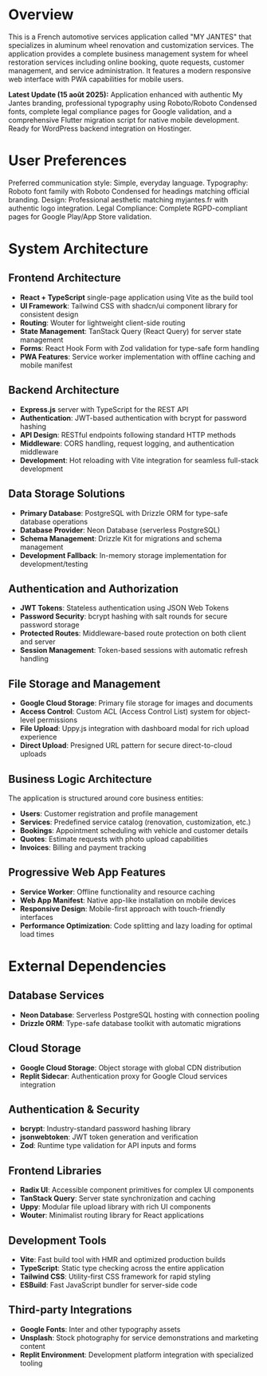 # Overview

This is a French automotive services application called "MY JANTES" that specializes in aluminum wheel renovation and customization services. The application provides a complete business management system for wheel restoration services including online booking, quote requests, customer management, and service administration. It features a modern responsive web interface with PWA capabilities for mobile users.

**Latest Update (15 août 2025):** Application enhanced with authentic My Jantes branding, professional typography using Roboto/Roboto Condensed fonts, complete legal compliance pages for Google validation, and a comprehensive Flutter migration script for native mobile development. Ready for WordPress backend integration on Hostinger.

# User Preferences

Preferred communication style: Simple, everyday language.
Typography: Roboto font family with Roboto Condensed for headings matching official branding.
Design: Professional aesthetic matching myjantes.fr with authentic logo integration.
Legal Compliance: Complete RGPD-compliant pages for Google Play/App Store validation.

# System Architecture

## Frontend Architecture
- **React + TypeScript** single-page application using Vite as the build tool
- **UI Framework**: Tailwind CSS with shadcn/ui component library for consistent design
- **Routing**: Wouter for lightweight client-side routing
- **State Management**: TanStack Query (React Query) for server state management
- **Forms**: React Hook Form with Zod validation for type-safe form handling
- **PWA Features**: Service worker implementation with offline caching and mobile manifest

## Backend Architecture
- **Express.js** server with TypeScript for the REST API
- **Authentication**: JWT-based authentication with bcrypt for password hashing
- **API Design**: RESTful endpoints following standard HTTP methods
- **Middleware**: CORS handling, request logging, and authentication middleware
- **Development**: Hot reloading with Vite integration for seamless full-stack development

## Data Storage Solutions
- **Primary Database**: PostgreSQL with Drizzle ORM for type-safe database operations
- **Database Provider**: Neon Database (serverless PostgreSQL)
- **Schema Management**: Drizzle Kit for migrations and schema management
- **Development Fallback**: In-memory storage implementation for development/testing

## Authentication and Authorization
- **JWT Tokens**: Stateless authentication using JSON Web Tokens
- **Password Security**: bcrypt hashing with salt rounds for secure password storage
- **Protected Routes**: Middleware-based route protection on both client and server
- **Session Management**: Token-based sessions with automatic refresh handling

## File Storage and Management
- **Google Cloud Storage**: Primary file storage for images and documents
- **Access Control**: Custom ACL (Access Control List) system for object-level permissions
- **File Upload**: Uppy.js integration with dashboard modal for rich upload experience
- **Direct Upload**: Presigned URL pattern for secure direct-to-cloud uploads

## Business Logic Architecture
The application is structured around core business entities:
- **Users**: Customer registration and profile management
- **Services**: Predefined service catalog (renovation, customization, etc.)
- **Bookings**: Appointment scheduling with vehicle and customer details
- **Quotes**: Estimate requests with photo upload capabilities
- **Invoices**: Billing and payment tracking

## Progressive Web App Features
- **Service Worker**: Offline functionality and resource caching
- **Web App Manifest**: Native app-like installation on mobile devices
- **Responsive Design**: Mobile-first approach with touch-friendly interfaces
- **Performance Optimization**: Code splitting and lazy loading for optimal load times

# External Dependencies

## Database Services
- **Neon Database**: Serverless PostgreSQL hosting with connection pooling
- **Drizzle ORM**: Type-safe database toolkit with automatic migrations

## Cloud Storage
- **Google Cloud Storage**: Object storage with global CDN distribution
- **Replit Sidecar**: Authentication proxy for Google Cloud services integration

## Authentication & Security
- **bcrypt**: Industry-standard password hashing library
- **jsonwebtoken**: JWT token generation and verification
- **Zod**: Runtime type validation for API inputs and forms

## Frontend Libraries
- **Radix UI**: Accessible component primitives for complex UI components
- **TanStack Query**: Server state synchronization and caching
- **Uppy**: Modular file upload library with rich UI components
- **Wouter**: Minimalist routing library for React applications

## Development Tools
- **Vite**: Fast build tool with HMR and optimized production builds
- **TypeScript**: Static type checking across the entire application
- **Tailwind CSS**: Utility-first CSS framework for rapid styling
- **ESBuild**: Fast JavaScript bundler for server-side code

## Third-party Integrations
- **Google Fonts**: Inter and other typography assets
- **Unsplash**: Stock photography for service demonstrations and marketing content
- **Replit Environment**: Development platform integration with specialized tooling
